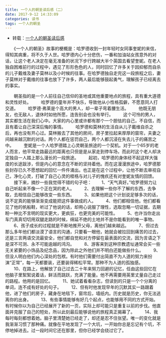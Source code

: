 ```yaml
---
title: 一个人的朝圣读后感（二）
date: 2017-9-12 14:33:09
categories: 读书
tags: 一个人的朝圣
---
```


- 转载：[一个人的朝圣读后感](!http://www.duanmeiwen.com/duhougan/zhuanti/31097.html)

　　《一个人的朝圣》故事的梗概是：哈罗德收到一封年轻时女同事奎妮的来信，得知其病重，将不久于人世。哈罗德内心十分悲伤，一番和加油站女孩意外的对话，让这个老人决定在毫无准备的状况下步行跨越大半个英国去看望奎妮。在老人独自困难前行的过程中，遇见了形形色色的人，同时回忆了许多关于因抑郁而自杀的儿子戴维及妻子莫林以及小时候的往事。在哈罗德独自走完这一段旅程之后，妻子莫林对于戴维的往事也放下了许多，两人最后能够鼓起勇气，理解孩子已经离去的事实。

　　朝圣指的是一个人前往自己信仰的圣地或其他重要地点的旅程，具有重大道德和灵性好处。
　　哈罗德的童年并不快乐，导致他从小性格孤僻，不愿意同人打交道。
　　哈罗德·弗莱是个高大的男人，却一辈子弯着腰生活。
　　他既无朋友，也无敌人，退休时如他所愿，连告别会也没有举行。
　　这个可怜的男人，其实都生活在我们心中。大家的内心里或许都有那个一个胆怯的自己，不自信，而且有着让自己深深后悔的事情。
　　哈罗德和莫林的生活自从儿子戴维自杀之后，再也没有开心过。莫林搬去了其他的房间，房子里拉起来厚厚的窗帘，夫妻之间越来越沉默的对话。两个人都在惩罚自己，两个人都沉浸在失去儿子的痛苦之中。
　　奎妮是一个人哈罗德踏上心灵朝圣旅途的一个契机。对于一个65岁的老人而言，他平常走路最远的距离也只但是是从家走到停车场，而此时这个老人却决定独自一人踏上那么漫长的一段旅途。
　　起初，哈罗德的身体经不起这样大强度的长途跋涉，但是内心的意念在不断的坚持着他。而在这漫漫旅途中，哈罗德那些封存已久不愿想起的回忆一件件涌出。也正是在这个过程中，让他不断去审视自己，净化心灵，打破了自己心灵的桎梏与对儿子的愧疚还有对奎妮友情的回馈。
　　接下来，摘抄一些我觉得不错的句子吧：
　　1、“天气真好。”哈罗德努力让自己听起来不像一个正在哭的老人。
　　2、去理解一些你不了解的东西，去争取，去相信自己能够改变一些东西。
　　3、如果他把这个计划说足够多次的话，说不定真的能够渐渐变成能把这件事做成的人。
　　4、他们都相信他。他们都看见了他的帆船鞋，听过了他说的话，却用心说服了理性，选取忽略一切证据，去期盼一种比不言明的现实更大，更疯狂，也更完美的可能性。
　　5、也许当你走出车门真真切切用双腿走路的时候，绵延不绝的土地并不是你能看到的唯一事物。
　　6、孩子成长的过程就是不断地推开父母，离他们越来越远。
　　7、但过去那么多年他们都淡漠了语言的沟通，只要看一眼他，她就会被拉回到痛苦的过去，还是三言两语交流最安全，他们都自觉和对方停留在最表面的交流，因为言语之下是深不可测、永不可能逾越的鸿沟。
　　8、游客来到这种宗教遗址通常会买一些无关紧要的小饰品及纪念品，因为除此之外他们并不明白还能做些什么。
　　9、但没人明白他们内心深处的包袱。有时他们需要付出简直不为人道的努力来扮演“正常”，每一天都要装，还要装得稀松平常。那种不为人道的孤独感。
　　10、在路上，他解放了自己过去二十年来努力回避的记忆，任由这些回忆在他脑子里絮絮说着话，鲜活而跳跃，充满了能量。他不再需要用英里丈量自己走过的路程。他用的是回忆。
　　11、她试着看看杂志，但读到的只是一个个分离的单词，连不成有好处的句子。
　　12、但有时他发现早年的沉默其实一路跟着他，进了他们的房子，藏身在地毯下，窗帘后，墙纸内。历史就是历史，你无法逃离你的出身。
　　13、有些事情能够有好几个起点，也能够用不同的方式开始。有时候你以为自己已经展开了新的一页，实际上却可能只是重复以前的步伐。他直面并克服了自己的短处，所以此刻最后能够说他的旅程真正揭幕了。
　　14、我每时每刻都想着她。脑子里清楚她已经走了，却还是忍不住张望。唯一的变化就是我渐渐习惯了那种痛。就像在平地发现了一个大坑，一开始你总是忘记有个坑，不停地掉进去。过一段时间它还在那里，但你已经学会绕过它了。

